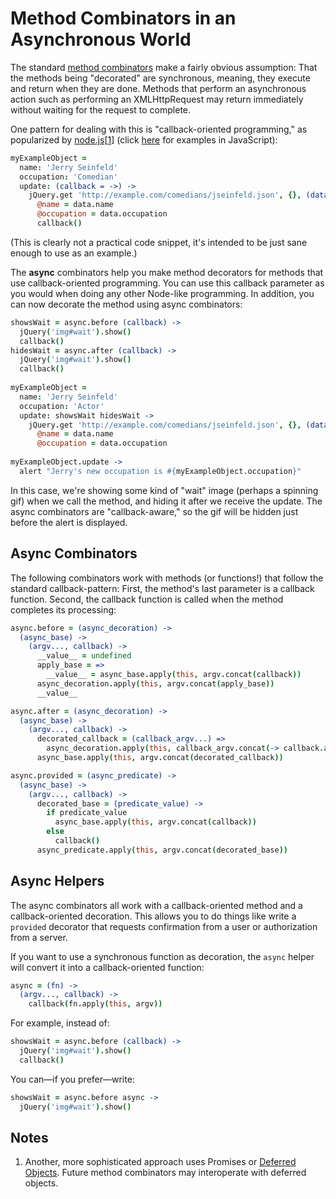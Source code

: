 Method Combinators in an Asynchronous World
===========================================

The standard [method combinators] make a fairly obvious assumption: That the methods being "decorated" are synchronous, meaning, they execute and return when they are done. Methods that perform an asynchronous action such as performing an XMLHttpRequest may return immediately without waiting for the request to complete.

[method combinators]: https://github.com/raganwald/method-combinators

One pattern for dealing with this is "callback-oriented programming," as popularized by [node.js][node][[1](#notes)] (click [here](http:async-js.md) for examples in JavaScript):

[node]: http://nodejs.org/

```coffeescript
myExampleObject =
  name: 'Jerry Seinfeld'
  occupation: 'Comedian'
  update: (callback = ->) ->
    jQuery.get 'http://example.com/comedians/jseinfeld.json', {}, (data) ->
      @name = data.name
      @occupation = data.occupation
      callback()
```

(This is clearly not a practical code snippet, it's intended to be just sane enough to use as an example.)

The **async** combinators help you make method decorators for methods that use callback-oriented programming. You can use this callback parameter as you would when doing any other Node-like programming. In addition, you can now decorate the method using async combinators:

```coffeescript
showsWait = async.before (callback) ->
  jQuery('img#wait').show()
  callback()
hidesWait = async.after (callback) ->
  jQuery('img#wait').show()
  callback()
  
myExampleObject =
  name: 'Jerry Seinfeld'
  occupation: 'Actor'
  update: showsWait hidesWait ->
    jQuery.get 'http://example.com/comedians/jseinfeld.json', {}, (data) ->
      @name = data.name
      @occupation = data.occupation
      
myExampleObject.update ->
  alert "Jerry's new occupation is #{myExampleObject.occupation}"
```

In this case, we're showing some kind of "wait" image (perhaps a spinning gif) when we call the method, and hiding it after we receive the update. The async combinators are "callback-aware," so the gif will be hidden just before the alert is displayed.

Async Combinators
-----------------

The following combinators work with methods (or functions!) that follow the standard callback-pattern: First, the method's last parameter is a callback function. Second, the callback function is called when the method completes its processing:

```coffeescript
async.before = (async_decoration) ->
  (async_base) ->
    (argv..., callback) ->
      __value__ = undefined
      apply_base = =>
        __value__ = async_base.apply(this, argv.concat(callback))
      async_decoration.apply(this, argv.concat(apply_base))
      __value__

async.after = (async_decoration) ->
  (async_base) ->
    (argv..., callback) ->
      decorated_callback = (callback_argv...) =>
        async_decoration.apply(this, callback_argv.concat(-> callback.apply(this, callback_argv)))
      async_base.apply(this, argv.concat(decorated_callback))

async.provided = (async_predicate) ->
  (async_base) ->
    (argv..., callback) ->
      decorated_base = (predicate_value) ->
        if predicate_value
          async_base.apply(this, argv.concat(callback))
        else
          callback()
      async_predicate.apply(this, argv.concat(decorated_base))
```

Async Helpers
-------------

The async combinators all work with a callback-oriented method and a callback-oriented decoration. This allows you to do things like write a `provided` decorator that requests confirmation from a user or authorization from a server.

If you want to use a synchronous function as decoration, the `async` helper will convert it into a callback-oriented function:

```coffeescript
async = (fn) ->
  (argv..., callback) ->
    callback(fn.apply(this, argv))
```

For example, instead of:

```coffeescript
showsWait = async.before (callback) ->
  jQuery('img#wait').show()
  callback()
```

You can—if you prefer—write:

```coffeescript
showsWait = async.before async -> 
  jQuery('img#wait').show()
```

Notes
-----

1. Another, more sophisticated approach uses Promises or [Deferred Objects]. Future method combinators may interoperate with deferred objects.

[Deferred Objects]:http://api.jquery.com/category/deferred-object/
